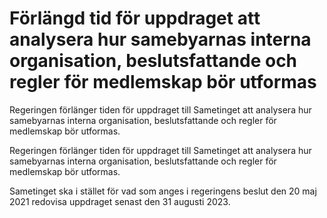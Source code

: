 # Förlängd tid för uppdraget att analysera hur samebyarnas interna organisation, beslutsfattande och regler för medlemskap bör utformas

Regeringen förlänger tiden för uppdraget till Sametinget att analysera hur samebyarnas interna organisation, beslutsfattande och regler för medlemskap bör utformas.

Regeringen förlänger tiden för uppdraget till Sametinget att analysera hur samebyarnas interna organisation, beslutsfattande och regler för medlemskap bör utformas.

Sametinget ska i stället för vad som anges i regeringens beslut den 20 maj 2021 redovisa uppdraget senast den 31 augusti 2023.
